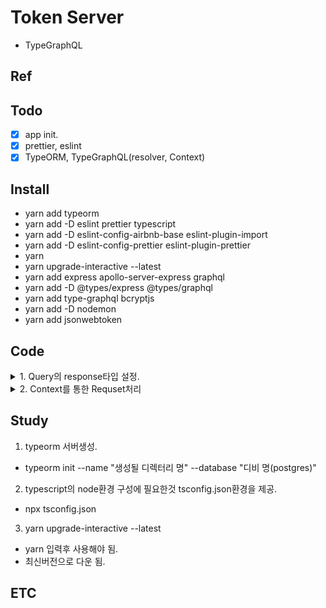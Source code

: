 # Token Server
- TypeGraphQL


## Ref

## Todo
- [x] app init.
- [x] prettier, eslint
- [x] TypeORM, TypeGraphQL(resolver, Context)

## Install
- yarn add typeorm
- yarn add -D eslint prettier typescript
- yarn add -D eslint-config-airbnb-base eslint-plugin-import
- yarn add -D eslint-config-prettier eslint-plugin-prettier 
- yarn 
- yarn upgrade-interactive --latest
- yarn add express apollo-server-express graphql
- yarn add -D @types/express @types/graphql
- yarn add type-graphql bcryptjs
- yarn add -D nodemon
- yarn add jsonwebtoken

## Code
<details>
<summary>1. Query의 response타입 설정.</summary>
<div>

> /api/user/LoginResponse.ts
```ts
@ObjectType()
class LoginResponse {
  @Field(() => Boolean)
  ok: boolean;

  @Field(() => String, { nullable: true })
  error?: string;

  @Field(() => String, { nullable: true })
  token?: string;
}
```
</div>
</details>

<details>
<summary>2. Context를 통한 Requset처리</summary>
<div>

> 0) MyContext.ts
```ts
// 요청 쿼리의 header에서 키 'x-jwt'의 데이터를 처리.
import { Request, Response } from 'express';

export interface MyContext {
  req: Request;
  res: Response;
};
```
> 1) index.ts
```ts
(async () => {
  // ...
  const app = express();

  const apolloServer = new ApolloServer({
    schema: buildSchema({
      resolvers: [GetMyProfile],
      context: ({req, res}) => ({req, res})
    })
  });

  apolloServer.middlewares({ app });
})();
```
> 2) EmailSignIn.ts
```ts
@Mutation(() => User)
async EmailSignIn(
  @Arg('email') email: string,
  @Arg('password') password: string,
  @Ctx() ctx: MyContext
): Promise<Boolean> {
  const { req } = ctx;
  const token: string | undefined = req.get('x-jwt');
  return Boolean(token);
}
```

</div>
</details>


## Study
1. typeorm 서버생성.
- typeorm init --name "생성될 디렉터리 명" --database "디비 명(postgres)"

2. typescript의 node환경 구성에 필요한것 tsconfig.json환경을 제공.
- npx tsconfig.json

3. yarn upgrade-interactive --latest
- yarn 입력후 사용해야 됨.
- 최신버전으로 다운 됨.

## ETC